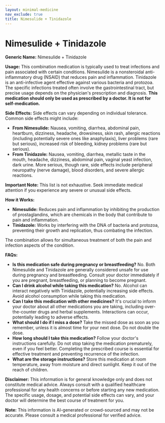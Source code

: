 ```yaml
---
layout: minimal-medicine
nav_exclude: true
title: Nimesulide + Tinidazole
---
```


# Nimesulide + Tinidazole

**Generic Name:** Nimesulide + Tinidazole

**Usage:** This combination medication is typically used to treat infections and pain associated with certain conditions.  Nimesulide is a nonsteroidal anti-inflammatory drug (NSAID) that reduces pain and inflammation. Tinidazole is an anti-infective agent effective against various bacteria and protozoa.  The specific infections treated often involve the gastrointestinal tract, but precise usage depends on the physician's prescription and diagnosis.  **This medication should only be used as prescribed by a doctor.  It is not for self-medication.**

**Side Effects:**  Side effects can vary depending on individual tolerance.  Common side effects might include:

* **From Nimesulide:** Nausea, vomiting, diarrhea, abdominal pain, heartburn, dizziness, headache, drowsiness, skin rash, allergic reactions (including potentially severe ones like anaphylaxis), liver problems (rare but serious), increased risk of bleeding,  kidney problems (rare but serious).
* **From Tinidazole:** Nausea, vomiting, diarrhea, metallic taste in the mouth, headache, dizziness, abdominal pain, vaginal yeast infection, dark urine.  More serious, though rare, side effects include peripheral neuropathy (nerve damage), blood disorders, and severe allergic reactions.

**Important Note:**  This list is not exhaustive.  Seek immediate medical attention if you experience any severe or unusual side effects.

**How it Works:**

* **Nimesulide:**  Reduces pain and inflammation by inhibiting the production of prostaglandins, which are chemicals in the body that contribute to pain and inflammation.
* **Tinidazole:**  Works by interfering with the DNA of bacteria and protozoa, preventing their growth and replication, thus combating the infection.

The combination allows for simultaneous treatment of both the pain and infection aspects of the condition.


**FAQs:**

* **Is this medication safe during pregnancy or breastfeeding?**  No.  Both Nimesulide and Tinidazole are generally considered unsafe for use during pregnancy and breastfeeding.  Consult your doctor immediately if you are pregnant, breastfeeding, or planning to become pregnant.
* **Can I drink alcohol while taking this medication?**  No. Alcohol can interact negatively with Tinidazole, potentially increasing side effects. Avoid alcohol consumption while taking this medication.
* **Can I take this medication with other medicines?**  It's crucial to inform your doctor about all other medications you are taking, including over-the-counter drugs and herbal supplements. Interactions can occur, potentially leading to adverse effects.
* **What should I do if I miss a dose?**  Take the missed dose as soon as you remember, unless it is almost time for your next dose.  Do not double the dose.
* **How long should I take this medication?**  Follow your doctor's instructions carefully. Do not stop taking the medication prematurely, even if you feel better.  Completing the prescribed course is essential for effective treatment and preventing recurrence of the infection.
* **What are the storage instructions?**  Store this medication at room temperature, away from moisture and direct sunlight. Keep it out of the reach of children.


**Disclaimer:** This information is for general knowledge only and does not constitute medical advice.  Always consult with a qualified healthcare professional for any health concerns or before starting any new medication.  The specific usage, dosage, and potential side effects can vary, and your doctor will determine the best course of treatment for you.


**Note:** This information is AI-generated or crowd-sourced and may not be accurate. Please consult a medical professional for verified advice.